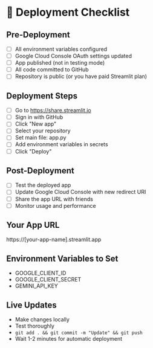 # 🚀 Deployment Checklist

## Pre-Deployment
- [ ] All environment variables configured
- [ ] Google Cloud Console OAuth settings updated
- [ ] App published (not in testing mode)
- [ ] All code committed to GitHub
- [ ] Repository is public (or you have paid Streamlit plan)

## Deployment Steps
- [ ] Go to https://share.streamlit.io
- [ ] Sign in with GitHub
- [ ] Click "New app"
- [ ] Select your repository
- [ ] Set main file: app.py
- [ ] Add environment variables in secrets
- [ ] Click "Deploy"

## Post-Deployment
- [ ] Test the deployed app
- [ ] Update Google Cloud Console with new redirect URI
- [ ] Share the app URL with friends
- [ ] Monitor usage and performance

## Your App URL
https://[your-app-name].streamlit.app

## Environment Variables to Set
- GOOGLE_CLIENT_ID
- GOOGLE_CLIENT_SECRET
- GEMINI_API_KEY

## Live Updates
- Make changes locally
- Test thoroughly
- `git add . && git commit -m "Update" && git push`
- Wait 1-2 minutes for automatic deployment
